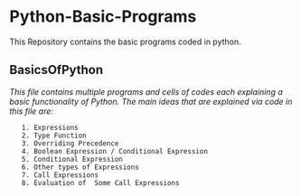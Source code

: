 # Python-Basic-Programs

This Repository contains the basic programs coded in python.


## BasicsOfPython

  *This file contains multiple programs and cells of codes each explaining a basic functionality of Python. 
  The main ideas that are explained via code in this file are:*
  
       1. Expressions
       2. Type Function
       3. Overriding Precedence
       4. Boolean Expression / Conditional Expression
       5. Conditional Expression 
       6. Other types of Expressions
       7. Call Expressions
       8. Evaluation of  Some Call Expressions
